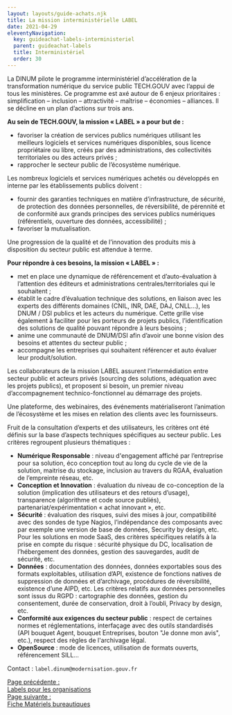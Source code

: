 ```yaml
---
layout: layouts/guide-achats.njk
title: La mission interministérielle LABEL
date: 2021-04-29
eleventyNavigation:
  key: guideachat-labels-interministeriel
  parent: guideachat-labels
  title: Interministériel
  order: 30
---
```


La DINUM pilote le programme interministériel d’accélération de la transformation numérique du service public TECH.GOUV avec l’appui de tous les ministères. Ce programme est axé autour de 6 enjeux prioritaires : simplification – inclusion – attractivité – maîtrise – économies – alliances. Il se décline en un plan d’actions sur trois ans.

**Au sein de TECH.GOUV, la mission « LABEL » a pour but de :**
-	favoriser la création de services publics numériques utilisant les meilleurs logiciels et services numériques disponibles, sous licence propriétaire ou libre, créés par des administrations, des collectivités territoriales ou des acteurs privés ;
-	rapprocher le secteur public de l’écosystème numérique.

Les nombreux logiciels et services numériques achetés ou développés en interne par les établissements publics doivent : 
-	fournir des garanties techniques en matière d’infrastructure, de sécurité, de protection des données personnelles, de réversibilité, de pérennité et de conformité aux grands principes des services publics numériques (référentiels, ouverture des données, accessibilité) ;
-	favoriser la mutualisation. 

Une progression de la qualité et de l’innovation des produits mis à disposition du secteur public est attendue à terme.

**Pour répondre à ces besoins, la mission « LABEL » :**
-	met en place une dynamique de référencement et d’auto-évaluation à l’attention des éditeurs et administrations centrales/territoriales qui le souhaitent ;
-	établit le cadre d’évaluation technique des solutions, en liaison avec les experts des différents domaines (CNIL, INR, DAE, DAJ, CNLL…), les DNUM / DSI publics et les acteurs du numérique. Cette grille vise également à faciliter pour les porteurs de projets publics, l’identification des solutions de qualité pouvant répondre à leurs besoins ; 
-	anime une communauté de DNUM/DSI afin d’avoir une bonne vision des besoins et attentes du secteur public ;
- accompagne les entreprises qui souhaitent référencer et auto évaluer leur produit/solution.

Les collaborateurs de la mission LABEL assurent l’intermédiation entre secteur public et acteurs privés (sourcing des solutions, adéquation avec les projets publics), et proposent si besoin, un premier niveau d’accompagnement technico-fonctionnel au démarrage des projets.

Une plateforme, des webinaires, des événements matérialiseront l’animation de l’écosystème et les mises en relation des clients avec les fournisseurs.

Fruit de la consultation d’experts et des utilisateurs, les critères ont été définis sur la base d’aspects techniques spécifiques au secteur public. Les critères regroupent plusieurs thématiques : 
-	**Numérique Responsable** : niveau d'engagement affiché par l’entreprise pour sa solution, éco conception tout au long du cycle de vie de la solution, maitrise du stockage, inclusion au travers du RGAA, évaluation de l’empreinte réseau, etc.
- **Conception et Innovation** : évaluation du niveau de co-conception de la solution (implication des utilisateurs et des retours d’usage), transparence (algorithme et code source publiés), partenariat/expérimentation « achat innovant », etc.
- **Sécurité** : évaluation des risques, suivi des mises à jour, compatibilité avec des sondes de type Nagios, l’indépendance des composants avec par exemple une version de base de données, Security by design, etc.
Pour les solutions en mode SaaS, des critères spécifiques relatifs à la prise en compte du risque : sécurité physique du DC, localisation de l’hébergement des données, gestion des sauvegardes, audit de sécurité, etc.
- **Données** : documentation des données, données exportables sous des formats exploitables, utilisation d’API, existence de fonctions natives de suppression de données et d’archivage, procédures de réversibilité, existence d’une AIPD, etc.
Les critères relatifs aux données personnelles sont issus du RGPD : cartographie des données, gestion du consentement, durée de conservation, droit à l’oubli, Privacy by design, etc.
- **Conformité aux exigences du secteur public** : respect de certaines normes et réglementations, interfaçage avec des outils standardisés (API bouquet Agent, bouquet Entreprises, bouton "Je donne mon avis", etc.), respect des règles de l'archivage légal.
- **OpenSource** : mode de licences, utilisation de formats ouverts, référencement SILL…

<div class="fr-highlight">

<span class="fr-fi-mail-line" aria-hidden="true"></span> Contact : `label.dinum@modernisation.gouv.fr`

</div>


<nav class="fr-grid-row fr-grid-row--gutters fr-py-3w">
  <div class="fr-col-12 fr-col-sm-6 fr-col-md-6">
    <a class="fr-link fr-fi-arrow-left-line fr-link--icon-left" href="/publications/guide-pratique-achats-numeriques-responsables/labels/organisation/">Page précédente :<br />Labels pour les organisations</a>
  </div>
  
  <div class="fr-col-12 fr-col-sm-6 fr-col-md-6 text-align--right">
    <a class="fr-link fr-fi-arrow-right-line fr-link--icon-right" href="/publications/guide-pratique-achats-numeriques-responsables/fiches-pratiques/bureautique/">Page suivante :<br />Fiche Matériels bureautiques</a>
  </div>
</nav>